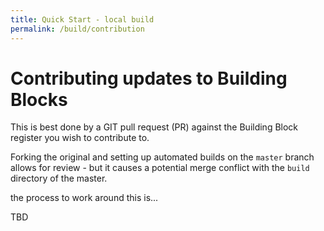 ```yaml
---
title: Quick Start - local build
permalink: /build/contribution
---
```


# Contributing updates to Building Blocks

This is best done by a GIT pull request (PR) against the Building Block register you wish to contribute to.

Forking the original and setting up automated builds on the `master` branch allows for review - but it causes a potential merge conflict with the `build` directory of the master. 

the process to work around this is... 

TBD